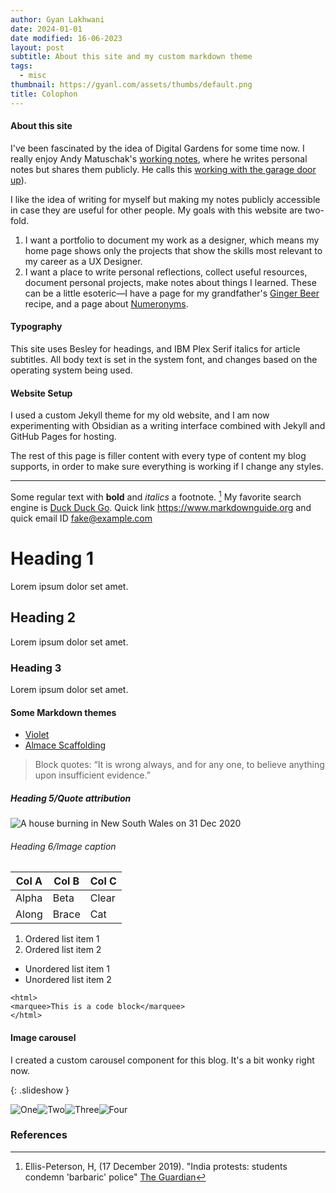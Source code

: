 ```yaml
---
author: Gyan Lakhwani
date: 2024-01-01
date modified: 16-06-2023
layout: post
subtitle: About this site and my custom markdown theme
tags:
  - misc
thumbnail: https://gyanl.com/assets/thumbs/default.png
title: Colophon
---
```


#### About this site

I've been fascinated by the idea of Digital Gardens for some time now. I really enjoy Andy Matuschak's [working notes](https://notes.andymatuschak.org/), where he writes personal notes but shares them publicly. He calls this [working with the garage door up](https://notes.andymatuschak.org/Work_with_the_garage_door_up)). 

I like the idea of writing for myself but making my notes publicly accessible in case they are useful for other people. My goals with this website are two-fold.

1. I want a portfolio to document my work as a designer, which means my home page shows only the projects that show the skills most relevant to my career as a UX Designer.
2. I want a place to write personal reflections, collect useful resources, document personal projects, make notes about things I learned. These can be a little esoteric—I have a page for my grandfather's [Ginger Beer](/ginger-beer) recipe, and a page about [Numeronyms](/numeronyms). 

#### Typography

This site uses Besley for headings, and IBM Plex Serif italics for article subtitles. All body text is set in the system font, and changes based on the operating system being used.

#### Website Setup

I used a custom Jekyll theme for my old website, and I am now experimenting with Obsidian as a writing interface combined with Jekyll and GitHub Pages for hosting.

The rest of this page is filler content with every type of content my blog supports, in order to make sure everything is working if I change any styles.

---

Some regular text with **bold** and *italics* a footnote. [^1] My favorite search engine is [Duck Duck Go](https://duckduckgo.com). Quick link <https://www.markdownguide.org> and quick email ID <fake@example.com>

# Heading 1

Lorem ipsum dolor set amet.

## Heading 2

Lorem ipsum dolor set amet.

### Heading 3

Lorem ipsum dolor set amet.

#### Some Markdown themes

- [Violet](http://koppl.in/violet/)
- [Almace Scaffolding](https://sparanoid.com/lab/amsf/)

> Block quotes: “It is wrong always, and for any one, to believe anything upon insufficient evidence.”
##### Heading 5/Quote attribution

![A house burning in New South Wales on 31 Dec 2020](https://gyanl.com/assets/plutonium.png)

###### Heading 6/Image caption

| Col A | Col B | Col C |
|-------|-------|-------|
| Alpha | Beta  | Clear |
| Along | Brace | Cat   |

1. Ordered list item 1
2. Ordered list item 2

- Unordered list item 1
- Unordered list item 2

```
<html>
<marquee>This is a code block</marquee>
</html>
```

#### Image carousel

I created a custom carousel component for this blog. It's a bit wonky right now.

{: .slideshow }

![One](https://gyanl.com/assets/test-0.png)![Two](https://gyanl.com/assets/test-1.png)![Three](https://gyanl.com/assets/test-2.png)![Four](https://gyanl.com/assets/test-3.png)

### References

[^1]: Ellis-Peterson, H, (17 December 2019). "India protests: students condemn 'barbaric' police" [The Guardian](https://www.theguardian.com/world/2019/dec/17/india-protests-students-condemn-barbaric-police)